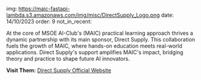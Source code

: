 img: https://maic-fastapi-lambda.s3.amazonaws.com/img/misc/DirectSupply_Logo.png
date: 14/10/2023
order: 9
not_in_recent:

At the core of MSOE AI-Club's (MAIC) practical learning approach thrives a dynamic partnership with its main sponsor, Direct Supply. This collaboration fuels the growth of MAIC, where hands-on education meets real-world applications. Direct Supply's support amplifies MAIC's impact, bridging theory and practice to shape future AI innovators.

**Visit Them:** <a href = 'https://www.directsupply.com/'>Direct Supply Official Website</a> 